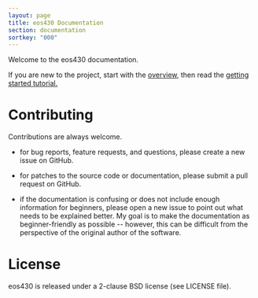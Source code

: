 ```yaml
---
layout: page
title: eos430 Documentation
section: documentation
sortkey: "000"
---
```


Welcome to the eos430 documentation.

If you are new to the project, start with the
[overview](overview.html), then read the [getting started
tutorial.](getting-started.html)

# Contributing

Contributions are always welcome.

* for bug reports, feature requests, and questions, please create a new
issue on GitHub.

* for patches to the source code or documentation, please submit a pull
request on GitHub.

* if the documentation is confusing or does not include enough
  information for beginners, please open a new issue to point out what
  needs to be explained better. My goal is to make the documentation
  as beginner-friendly as possible -- however, this can be difficult
  from the perspective of the original author of the software.

# License

eos430 is released under a 2-clause BSD license (see LICENSE file).
